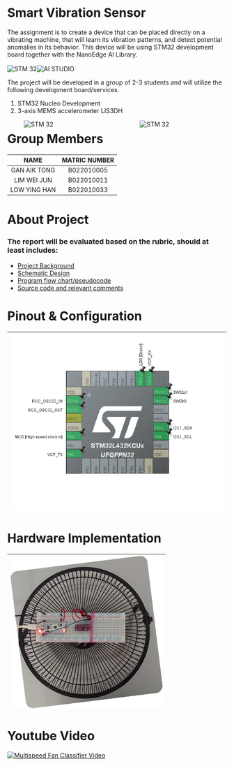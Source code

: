 # Smart Vibration Sensor 
The assignment is to create a device that can be placed directly on a vibrating machine, that will learn its vibration 
patterns, and detect potential anomalies in its behavior. This device will be using STM32 development board 
together with the NanoEdge AI Library.

<img align="center" alt="STM 32" width="400" src="https://cartesiam-neai-docs.readthedocs-hosted.com/_images/st_logo.png"><img align="center" alt="AI STUDIO" width="400" src="https://cartesiam-neai-docs.readthedocs-hosted.com/_images/banner.png">

The project will be developed in a group of 2-3 students and will utilize the following development 
board/services.
1.   STM32 Nucleo Development   
2.   3-axis MEMS accelerometer LIS3DH

<img align="right" alt="STM 32" width="200" src="https://images.okr.ro/serve/product/1af0c4ad43ce5306497b3d827d4c4af0-274369-400_400"><img align="right" alt="STM 32" width="266" src="https://cartesiam-neai-docs.readthedocs-hosted.com/_images/nucleo-l432kc.jpg">

# Group Members
| NAME | MATRIC NUMBER |
|:---:|:---:|
|GAN AIK TONG|B022010005|
|LIM WEI JUN|B022010011|
|LOW YING HAN|B022010033|

# About Project
### The report will be evaluated based on the rubric, should at least includes:
* [Project Background](Rubric/Project%20Background.txt) </br>
* [Schematic Design](Rubric/Schematic%20Diagram.png) </br>
* [Program flow chart/pseudocode](Rubric/Program%20Flow%20Chart.png) </br>
* [Source code and relevant comments](Core/Src/main.c)

# Pinout & Configuration
|![Pinout](Rubric/Pinout%20%26%20Configuration.png)|
|-|

# Hardware Implementation
|![Hardware](Rubric/Physical%20Diagram.png)|
|-|

# Youtube Video
[![Multispeed Fan Classifier Video](https://img.youtube.com/vi/p0kYHRa8ACM/0.jpg)](https://www.youtube.com/watch?v=p0kYHRa8ACM)

